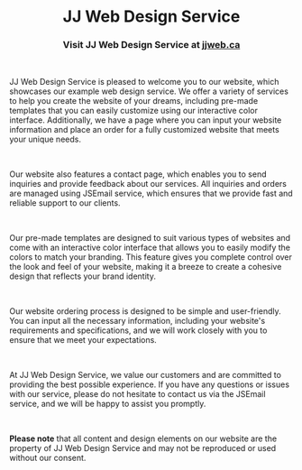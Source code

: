 <h1 align="center">JJ Web Design Service</h1>
<h3 align="center">Visit JJ Web Design Service at <b><a href="https://jjweb.ca">jjweb.ca</a></b></h3>
<br/>


<p>JJ Web Design Service is pleased to welcome you to our website, which showcases our example web design service. We offer a variety of services to help you create the website of your dreams, including pre-made templates that you can easily customize using our interactive color interface. Additionally, we have a page where you can input your website information and place an order for a fully customized website that meets your unique needs.</p>
<br/>
<p>Our website also features a contact page, which enables you to send inquiries and provide feedback about our services. All inquiries and orders are managed using JSEmail service, which ensures that we provide fast and reliable support to our clients.</p>
<br/>
<p>Our pre-made templates are designed to suit various types of websites and come with an interactive color interface that allows you to easily modify the colors to match your branding. This feature gives you complete control over the look and feel of your website, making it a breeze to create a cohesive design that reflects your brand identity.</p>
<br/>
<p>Our website ordering process is designed to be simple and user-friendly. You can input all the necessary information, including your website's requirements and specifications, and we will work closely with you to ensure that we meet your expectations.</p>
<br/>
<p>At JJ Web Design Service, we value our customers and are committed to providing the best possible experience. If you have any questions or issues with our service, please do not hesitate to contact us via the JSEmail service, and we will be happy to assist you promptly.</p>
<br/>
<p><b>Please note</b> that all content and design elements on our website are the property of JJ Web Design Service and may not be reproduced or used without our consent.</p>
